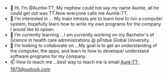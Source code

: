 - 👋 Hi, I’m @Auntie-TT, My nephew could not say my name Auntie, all he could get out was TT.Now everyone calls me Auntie-TT. 
- 👀 I’m interested in ... My main intrests are to learn how to run a computer system, hopefully learn how to write my own programs for the company I would like to opoen.
- 🌱 I’m currently learning ...I am currently working on my Bachelor's of Science in health care administrations @ pPrdue Global University.
- 💞️ I’m looking to collaborate on ...My goal is to get an understanding of the computer, the apps, and learn to how to develope/ understand software programs for my company.
- 📫 How to reach me ...best way to reach me is email Aunt-TT-1973@outlook.com 

<!---
Auntie-TT/Auntie-TT is a ✨ special ✨ repository because its `README.md` (this file) appears on your GitHub profile.
You can click the Preview link to take a look at your changes.
--->
